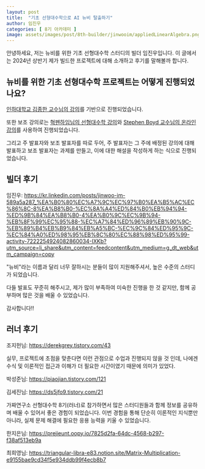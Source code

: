 ```yaml
---
layout: post
title:  "기초 선형대수학으로 AI 뉴비 탈출하기"
author: 임진우
categories: [ 8기 아카데미 ]
image: assets/images/post/8th-builder/jinwooim/appliedLinearAlgebra.png
---
```


안녕하세요, 저는 뉴비를 위한 기초 선형대수학 스터디의 빌더 임진우입니다.
이 글에서는 2024년 상반기 제가 빌드한 프로젝트에 대해 소개하고 후기를 말해볼까 합니다.


## 뉴비를 위한 기초 선형대수학 프로젝트는 어떻게 진행되었나요?



[인하대학교 김종한 교수님의 강의](https://www.youtube.com/watch?v=_eJvETAjLvI&list=PL8mtGZRMha519KRqlpyX44PnXO1_yJy0E)를 기반으로 진행되었습니다.

또한 보조 강의로는 [혁펜하임님의 선형대수학 강의](https://www.youtube.com/watch?v=7vV2SF8DyQE&list=PL_iJu012NOxdZDxoGsYidMf2_bERIQaP0)와 [Stephen Boyd 교수님의 온라인 강의](https://www.youtube.com/watch?v=oR6G1MUMveE&list=PLoROMvodv4rMz-WbFQtNUsUElIh2cPmN9)를 사용하여 진행되었습니다.


그리고 주 발표자와 보조 발표자를 따로 두어, 주 발표자는 그 주에 배정된 강의에 대해 발표하고 보조 발표자는 과제를 만들고, 이에 대한 해설을 작성하게 하는 식으로 진행되었습니다.


## 빌더 후기

임진우: https://kr.linkedin.com/posts/jinwoo-im-589a5a287_%EA%B0%80%EC%A7%9C%EC%97%B0%EA%B5%AC%EC%86%8C-8%EA%B8%B0-%EC%8A%A4%ED%84%B0%EB%94%94-%ED%9B%84%EA%B8%B0-4%EA%B0%9C%EC%9B%94-%EB%8F%99%EC%95%88-%EC%A7%84%ED%96%89%EB%90%9C-%EB%89%B4%EB%B9%84%EB%A5%BC-%EC%9C%84%ED%95%9C-%EC%84%A0%ED%98%95%EB%8C%80%EC%88%98%ED%95%99-activity-7222254924082860034-IXKb?utm_source=li_share&utm_content=feedcontent&utm_medium=g_dt_web&utm_campaign=copy

"뉴비"라는 이름과 달리 너무 잘하시는 분들이 많이 지원해주셔서, 높은 수준의 스터디가 되었습니다.

다들 발표도 꾸준히 해주시고, 제가 많이 부족하여 미숙한 진행을 한 것 같지만, 함께 공부하며 많은 것을 배울 수 있었습니다.

감사합니다!!


## 러너 후기


조지헌님: https://derekgrey.tistory.com/43

실무, 프로젝트에 초점을 맞춘다면 이런 관점으로 수업과 진행되지 않을 것 인데, 나에겐 수식 및 이론적인 접근과 이해가 더 필요한 시간이였기 때문에 의미가 있었다.


박성준님: https://piaojian.tistory.com/121


김세진님: https://ds5jfo9.tistory.com/21

가짜연구소 선형대수학 8기(러너)로 참가하면서 많은 스터디원들과 함께 정보를 공유하며 배울 수 있어서 좋은 경험이 되었습니다. 이번 경험을 통해 단순히 이론적인 지식뿐만 아니라, 실제 문제 해결에 필요한 응용 능력을 키울 수 있었습니다. 

한지은님: https://prejieunt.oopy.io/7825d2fa-64dc-4568-b297-f38af513eb9a

최희영님: https://triangular-libra-e83.notion.site/Matrix-Multiplication-e9155bae9cd34f5e934ddb99f4ecb8b7


